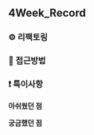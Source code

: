 ## 4Week_Record

### ⚙️ 리팩토링


### 🤔 접근방법 


### ❗️ 특이사항️
<strong>아쉬웠던 점</strong>

<strong>궁금했던 점</strong>
